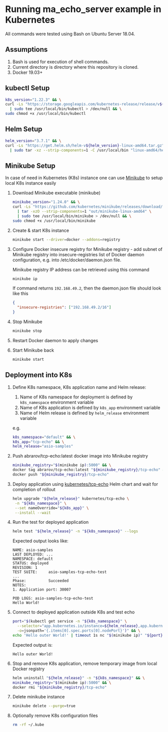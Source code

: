 # Running ma_echo_server example in Kubernetes

All commands were tested using Bash on Ubuntu Server 18.04.

## Assumptions

1. Bash is used for execution of shell commands.
1. Current directory is directory where this repository is cloned.
1. Docker 19.03+

## kubectl Setup

```bash
k8s_version="1.22.3" && \
curl -Ls "https://storage.googleapis.com/kubernetes-release/release/v${k8s_version}/bin/linux/amd64/kubectl" \
  | sudo tee /usr/local/bin/kubectl > /dev/null && \
sudo chmod +x /usr/local/bin/kubectl
```

## Helm Setup

```bash
helm_version="3.7.1" && \
curl -Ls "https://get.helm.sh/helm-v${helm_version}-linux-amd64.tar.gz" \
  | sudo tar -xz --strip-components=1 -C /usr/local/bin "linux-amd64/helm"
```

## Minikube Setup

In case of need in Kubernetes (K8s) instance one can use [Minikube](https://kubernetes.io/docs/tasks/tools/install-minikube/) to setup local K8s instance easily

1. Download Minikube executable (minikube)

   ```bash
   minikube_version="1.24.0" && \
   curl -Ls "https://github.com/kubernetes/minikube/releases/download/v${minikube_version}/minikube-linux-amd64.tar.gz" \
     | tar -xzO --strip-components=1 "out/minikube-linux-amd64" \
     | sudo tee /usr/local/bin/minikube > /dev/null && \
   sudo chmod +x /usr/local/bin/minikube
   ```

1. Create & start K8s instance

   ```bash
   minikube start --driver=docker --addons=registry
   ```

1. Configure Docker insecure registry for Minikube registry - add subnet of Minikube registry into
   insecure-registries list of Docker daemon configuration, e.g. into /etc/docker/daemon.json file.

   Minikube registry IP address can be retrieved using this command

   ```bash
   minikube ip
   ```

   If command returns `192.168.49.2`, then the daemon.json file should look like this

   ```json
   {
     "insecure-registries": ["192.168.49.2/16"]
   }
   ```

1. Stop Minikube

   ```bash
   minikube stop
   ```

1. Restart Docker daemon to apply changes
1. Start Minikube back

   ```bash
   minikube start
   ```

## Deployment into K8s

1. Define K8s namespace, K8s application name and Helm release:

   1. Name of K8s namespace for deployment is defined by `k8s_namespace` environment variable
   1. Name of K8s application is defined by `k8s_app` environment variable
   1. Name of Helm release is defined by `helm_release` environment variable

    e.g.

    ```bash
    k8s_namespace="default" && \
    k8s_app="tcp-echo" && \
    helm_release="asio-samples"
    ```

1. Push abrarov/tcp-echo:latest docker image into Minikube registry

    ```bash
    minikube_registry="$(minikube ip):5000" && \
    docker tag abrarov/tcp-echo:latest "${minikube_registry}/tcp-echo" && \
    docker push "${minikube_registry}/tcp-echo"
    ```

1. Deploy application using [kubernetes/tcp-echo](tcp-echo) Helm chart and wait for completion of rollout

    ```bash
    helm upgrade "${helm_release}" kubernetes/tcp-echo \
     -n "${k8s_namespace}" \
     --set nameOverride="${k8s_app}" \
     --install --wait
    ```

1. Run the test for deployed application

    ```bash
    helm test "${helm_release}" -n "${k8s_namespace}" --logs
    ```

    Expected output looks like:

    ```text
    NAME: asio-samples
    LAST DEPLOYED: ...
    NAMESPACE: default
    STATUS: deployed
    REVISION: 1
    TEST SUITE:     asio-samples-tcp-echo-test
    ...
    Phase:          Succeeded
    NOTES:
    1. Application port: 30007
    
    POD LOGS: asio-samples-tcp-echo-test
    Hello World!
    ```

1. Connect to deployed application outside K8s and test echo

    ```bash
    port="$(kubectl get service -n "${k8s_namespace}" \
      --selector="app.kubernetes.io/instance=${helm_release},app.kubernetes.io/name=${k8s_app}" \
      -o=jsonpath='{.items[0].spec.ports[0].nodePort}')" && \
    echo 'Hello outer World!' | timeout 1s nc "$(minikube ip)" "${port}" || true
    ```
    
    Expected output is:
    
    ```text
    Hello outer World!
    ```

1. Stop and remove K8s application, remove temporary image from local Docker registry

   ```bash
   helm uninstall "${helm_release}" -n "${k8s_namespace}" && \
   minikube_registry="$(minikube ip):5000" && \
   docker rmi "${minikube_registry}/tcp-echo"
   ```

1. Delete minikube instance

   ```bash
   minikube delete --purge=true
   ```

1. Optionally remove K8s configuration files

   ```bash
   rm -rf ~/.kube
   ```
